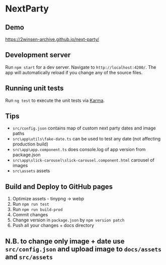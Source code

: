 # NextParty

## Demo

https://2winsen-archive.github.io/next-party/

## Development server

Run `npm start` for a dev server. Navigate to `http://localhost:4200/`. The app will automatically reload if you change any of the source files.

## Running unit tests

Run `ng test` to execute the unit tests via [Karma](https://karma-runner.github.io).

## Tips

- `src/config.json` contains map of custom next party dates and image paths
- `src\app\utils\fake-date.ts` can be used to test any date (not affecting production build)
- `src\app\app.component.ts` does console.log of app version from package.json
- `src\app\slick-carousel\slick-carousel.component.html` carousel of images
- `src\assets` assets

## Build and Deploy to GitHub pages

1. Optimize assets - tinypng -> webp
1. Run `npm run test`
1. Run `npm run build-prod`
1. Commit changes
1. Change version in `package.json` by `npm version patch`
1. Push all your changes + docs directory

## N.B. to change only image + date use `src/config.json` and upload image to `docs/assets` and `src/assets`
